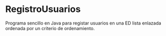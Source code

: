 # RegistroUsuarios
Programa sencillo en Java para registar usuarios en una ED lista enlazada ordenada por un criterio de ordenamiento. 
